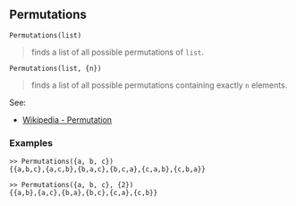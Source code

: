 ## Permutations

```
Permutations(list)
```
> finds a list of all possible permutations of `list`.
        
```
Permutations(list, {n})
```
> finds a list of all possible permutations containing exactly `n` elements.
	
See:  
* [Wikipedia - Permutation](https://en.wikipedia.org/wiki/Permutation)
	 
### Examples

```
>> Permutations({a, b, c})   
{{a,b,c},{a,c,b},{b,a,c},{b,c,a},{c,a,b},{c,b,a}}  

>> Permutations({a, b, c}, {2})  
{{a,b},{a,c},{b,a},{b,c},{c,a},{c,b}}
```